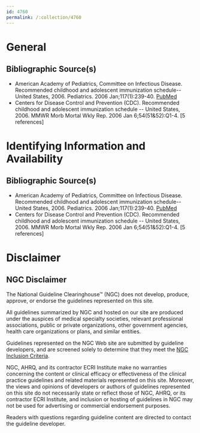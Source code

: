 ```yaml
---
id: 4760
permalink: /:collection/4760
---
```


# General

## Bibliographic Source(s)

- American Academy of Pediatrics, Committee on Infectious Disease. Recommended childhood and adolescent immunization schedule--United States, 2006. Pediatrics. 2006 Jan;117(1):239-40. [ PubMed ](http://www.ncbi.nlm.nih.gov/entrez/query.fcgi?cmd=Retrieve&db=pubmed&dopt=Abstract&list_uids=16396888)
- Centers for Disease Control and Prevention (CDC). Recommended childhood and adolescent immunization schedule -- United States, 2006. MMWR Morb Mortal Wkly Rep. 2006 Jan 6;54(51&52):Q1-4. [5 references]

# Identifying Information and Availability

## Bibliographic Source(s)

- American Academy of Pediatrics, Committee on Infectious Disease. Recommended childhood and adolescent immunization schedule--United States, 2006. Pediatrics. 2006 Jan;117(1):239-40. [ PubMed ](http://www.ncbi.nlm.nih.gov/entrez/query.fcgi?cmd=Retrieve&db=pubmed&dopt=Abstract&list_uids=16396888)
- Centers for Disease Control and Prevention (CDC). Recommended childhood and adolescent immunization schedule -- United States, 2006. MMWR Morb Mortal Wkly Rep. 2006 Jan 6;54(51&52):Q1-4. [5 references]

# Disclaimer

## NGC Disclaimer

The National Guideline Clearinghouse™ (NGC) does not develop, produce, approve, or endorse the guidelines represented on this site.

All guidelines summarized by NGC and hosted on our site are produced under the auspices of medical specialty societies, relevant professional associations, public or private organizations, other government agencies, health care organizations or plans, and similar entities.

Guidelines represented on the NGC Web site are submitted by guideline developers, and are screened solely to determine that they meet the [NGC Inclusion Criteria](/help-and-about/summaries/inclusion-criteria).

NGC, AHRQ, and its contractor ECRI Institute make no warranties concerning the content or clinical efficacy or effectiveness of the clinical practice guidelines and related materials represented on this site. Moreover, the views and opinions of developers or authors of guidelines represented on this site do not necessarily state or reflect those of NGC, AHRQ, or its contractor ECRI Institute, and inclusion or hosting of guidelines in NGC may not be used for advertising or commercial endorsement purposes.

Readers with questions regarding guideline content are directed to contact the guideline developer.

